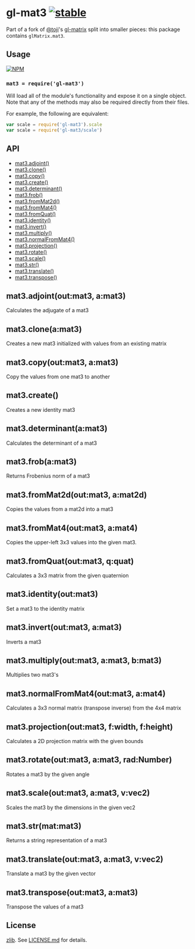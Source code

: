 # gl-mat3 [![stable](http://badges.github.io/stability-badges/dist/stable.svg)](http://github.com/badges/stability-badges)

Part of a fork of [@toji](http://github.com/toji)'s
[gl-matrix](http://github.com/toji/gl-matrix) split into smaller pieces: this
package contains `glMatrix.mat3`.

## Usage

[![NPM](https://nodei.co/npm/gl-mat3.png)](https://nodei.co/npm/gl-mat3/)

### `mat3 = require('gl-mat3')`

Will load all of the module's functionality and expose it on a single
object. Note that any of the methods may also be required directly
from their files.

For example, the following are equivalent:

``` javascript
var scale = require('gl-mat3').scale
var scale = require('gl-mat3/scale')
```

## API

  - [mat3.adjoint()](#mat3adjointoutmat3amat3)
  - [mat3.clone()](#mat3cloneamat3)
  - [mat3.copy()](#mat3copyoutmat3amat3)
  - [mat3.create()](#mat3create)
  - [mat3.determinant()](#mat3determinantamat3)
  - [mat3.frob()](#mat3frobamat3)
  - [mat3.fromMat2d()](#mat3frommat2doutmat3amat2d)
  - [mat3.fromMat4()](#mat3frommat4outmat3amat4)
  - [mat3.fromQuat()](#mat3fromquatoutmat3qquat)
  - [mat3.identity()](#mat3identityoutmat3)
  - [mat3.invert()](#mat3invertoutmat3amat3)
  - [mat3.multiply()](#mat3multiplyoutmat3amat3bmat3)
  - [mat3.normalFromMat4()](#mat3normalfrommat4outmat3amat4)
  - [mat3.projection()](#mat3projectionoutmat3fwidthfheight)
  - [mat3.rotate()](#mat3rotateoutmat3amat3radnumber)
  - [mat3.scale()](#mat3scaleoutmat3amat3vvec2)
  - [mat3.str()](#mat3strmatmat3)
  - [mat3.translate()](#mat3translateoutmat3amat3vvec2)
  - [mat3.transpose()](#mat3transposeoutmat3amat3)

## mat3.adjoint(out:mat3, a:mat3)

  Calculates the adjugate of a mat3

## mat3.clone(a:mat3)

  Creates a new mat3 initialized with values from an existing matrix

## mat3.copy(out:mat3, a:mat3)

  Copy the values from one mat3 to another

## mat3.create()

  Creates a new identity mat3

## mat3.determinant(a:mat3)

  Calculates the determinant of a mat3

## mat3.frob(a:mat3)

  Returns Frobenius norm of a mat3

## mat3.fromMat2d(out:mat3, a:mat2d)

  Copies the values from a mat2d into a mat3

## mat3.fromMat4(out:mat3, a:mat4)

  Copies the upper-left 3x3 values into the given mat3.

## mat3.fromQuat(out:mat3, q:quat)

  Calculates a 3x3 matrix from the given quaternion

## mat3.identity(out:mat3)

  Set a mat3 to the identity matrix

## mat3.invert(out:mat3, a:mat3)

  Inverts a mat3

## mat3.multiply(out:mat3, a:mat3, b:mat3)

  Multiplies two mat3's

## mat3.normalFromMat4(out:mat3, a:mat4)

  Calculates a 3x3 normal matrix (transpose inverse) from the 4x4 matrix

## mat3.projection(out:mat3, f:width, f:height)

  Calculates a 2D projection matrix with the given bounds

## mat3.rotate(out:mat3, a:mat3, rad:Number)

  Rotates a mat3 by the given angle

## mat3.scale(out:mat3, a:mat3, v:vec2)

  Scales the mat3 by the dimensions in the given vec2

## mat3.str(mat:mat3)

  Returns a string representation of a mat3

## mat3.translate(out:mat3, a:mat3, v:vec2)

  Translate a mat3 by the given vector

## mat3.transpose(out:mat3, a:mat3)

  Transpose the values of a mat3

## License

[zlib](http://en.wikipedia.org/wiki/Zlib_License). See [LICENSE.md](http://github.com/hughsk/gl-mat3/blob/master/LICENSE.md) for details.
